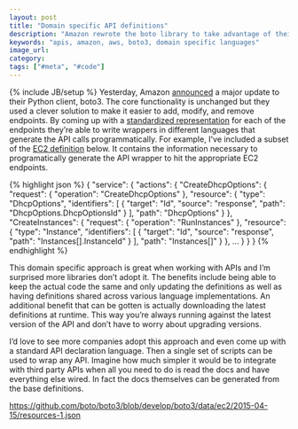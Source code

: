 ```yaml
---
layout: post
title: "Domain specific API definitions"
description: "Amazon rewrote the boto library to take advantage of their domain specific models that represents the AWS API. It's wonderfully clever and I'd love to see standardization around API definition."
keywords: "apis, amazon, aws, boto3, domain specific languages"
image_url:
category:
tags: ["#meta", "#code"]
---
```

{% include JB/setup %}
Yesterday, Amazon <a href="https://aws.amazon.com/blogs/aws/now-available-aws-sdk-for-python-3-boto3/" target="_blank">announced</a> a major update to their Python client, boto3. The core functionality is unchanged but they used a clever solution to make it easier to add, modify, and remove endpoints. By coming up with a <a href="https://github.com/boto/boto3/tree/develop/boto3/data" target="_blank">standardized representation</a> for each of the endpoints they’re able to write wrappers in different languages that generate the API calls programmatically. For example, I've included a subset of the <a href="https://github.com/boto/boto3/blob/develop/boto3/data/ec2/2015-04-15/resources-1.json" target="_blank">EC2 definition</a> below. It contains the information necessary to programatically generate the API wrapper to hit the appropriate EC2 endpoints.

{% highlight json %}
{
  "service": {
    "actions": {
      "CreateDhcpOptions": {
        "request": { "operation": "CreateDhcpOptions" },
        "resource": {
          "type": "DhcpOptions",
          "identifiers": [
            { "target": "Id", "source": "response", "path": "DhcpOptions.DhcpOptionsId" }
          ],
          "path": "DhcpOptions"
        }
      },
      "CreateInstances": {
        "request": { "operation": "RunInstances" },
        "resource": {
          "type": "Instance",
          "identifiers": [
            { "target": "Id", "source": "response", "path": "Instances[].InstanceId" }
          ],
          "path": "Instances[]"
        }
      },
      ...
    }
  }
}
{% endhighlight %}

This domain specific approach is great when working with APIs and I’m surprised more libraries don’t adopt it. The benefits include being able to keep the actual code the same and only updating the definitions as well as having definitions shared across various language implementations. An additional benefit that can be gotten is actually downloading the latest definitions at runtime. This way you’re always running against the latest version of the API and don’t have to worry about upgrading versions.

I’d love to see more companies adopt this approach and even come up with a standard API declaration language. Then a single set of scripts can be used to wrap any API. Imagine how much simpler it would be to integrate with third party APIs when all you need to do is read the docs and have everything else wired. In fact the docs themselves can be generated from the base definitions.

https://github.com/boto/boto3/blob/develop/boto3/data/ec2/2015-04-15/resources-1.json

